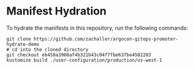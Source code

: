 # Manifest Hydration

To hydrate the manifests in this repository, run the following commands:

```shell
git clone https://github.com/zachaller/argocon-gitops-promoter-hydrate-demo
# cd into the cloned directory
git checkout eb458a3908af4b321b43c04f7fbe637be4582203
kustomize build ./user-configuration/production/us-west-1
```
